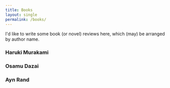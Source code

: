 ```yaml
---
title: Books
layout: single
permalink: /books/
---
```


I'd like to write some book (or novel) reviews here, which (may) be arranged by author name.

### Haruki Murakami

### Osamu Dazai

### Ayn Rand 